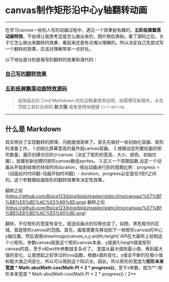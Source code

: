 # canvas制作矩形沿中心y轴翻转动画

------

在学习canvas一些别人写的动画过程中，遇见一个效果挺有趣的，**五彩纸屑飘落动画特效**。不由得让我思考这是怎么做出来的，图片稍后再贴。看了源码之后，关于它怎么做出来翻转的效果，看起来还是有点难以理解的。所以决定自己先尝试写一个翻转的效果，应该对理解带来一点好处。

以下地址是分别是我写的翻转的效果和源代码：

### [自己写的翻转效果](https://github.com/Boice123/canvas_demo/tree/master/canvas-paperdrop-demo)
### [五彩纸屑飘落动画特效源码](https://github.com/Boice123/canvas_demo/tree/master/canvas-paperdrop)

> 请保留此份 Cmd Markdown 的欢迎稿兼使用说明，如需撰写新稿件，点击顶部工具栏右侧的 <i class="icon-file"></i> **新文稿** 或者使用快捷键 `Ctrl+Alt+N`。

------

## 什么是 Markdown

其实明白了实现翻转的原理，问题就很简单了。首先先做好一些初始化容器、矩形的准备工作。
1.初始化屏幕宽高的最外层canvas容器。
2.根据设定的要绘画的矩形数量，遍历创建对应的小canvas（决定了矩形的宽高、大小、颜色、初始位置），放置到新创建的矩形canvas数组sprites。
3.定义一个周期函数,设定一个动画从开始到结束的持续时间duration，得出动画进行到的周期比例：progress = （动画此时时间戳-动画开始时间戳）- duration。progress必定是在0到1之间的。这个参数跟绘画矩形的翻转效果有决定性效果。

翻转之前(https://github.com/Boice123/blog/blob/master/static/img/canvas/%E7%BF%BB%E8%BD%AC%E5%89%8D.png)
翻转之后(https://github.com/Boice123/blog/blob/master/static/img/canvas/%E7%BF%BB%E8%BD%AC%E5%90%8E.png)

翻转，不仅矩形的宽度有变化，就连绘画点的位移也变了。如图，黑色框住的区域，就是矩形canvas的范围。首先，画笔需要先移动到下一帧矩形canvas的中心y轴位置。然后调用*drawImage(canvas,x,y,width,height)* API在大画布上绘制这个小矩形。参数canvas就是这个矩形canvas本身，y就是0,height就是矩形canvas的高，至于x和width参数就复杂点了。
宽度从最大值到最小值，再到最大值的变化，让我想起之前学过的cos函数，根据x值的变化，y值会不断的在极小值和极大值之间变化，所以可以用到这个知识点。因此，所以矩形的宽度为**矩形本来宽度 * Math.abs(Math.cos(Math.PI * 2 * progress))**。至于x参数，就为**-矩形本来宽度 * Math.abs(Math.cos(Math.PI * 2 * progress)) / 2**
